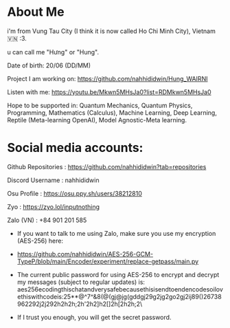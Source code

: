 # About Me

i'm from Vung Tau City (I think it is now called Ho Chi Minh City), Vietnam 🇻🇳 :3.

u can call me "Hưng" or "Hung".

Date of birth: 20/06 (DD/MM)

Project I am working on: https://github.com/nahhididwin/Hung_WAIRNI

Listen with me: https://youtu.be/Mkwn5MHsJa0?list=RDMkwn5MHsJa0

Hope to be supported in: Quantum Mechanics, Quantum Physics, Programming, Mathematics (Calculus), Machine Learning, Deep Learning, Reptile (Meta-learning OpenAI), Model Agnostic-Meta learning.


# Social media accounts:

Github Repositories : https://github.com/nahhididwin?tab=repositories

Discord Username : nahhididwin

Osu Profile : https://osu.ppy.sh/users/38212810

Zyo : https://zyo.lol/inputnothing







Zalo (VN) : +84 901 201 585

+ If you want to talk to me using Zalo, make sure you use my encryption (AES-256) here: 

+ https://github.com/nahhididwin/AES-256-GCM-TypeP/blob/main/Encoder/experiment/replace-getpass/main.py

+ The current public password for using AES-256 to encrypt and decrypt my messages (subject to regular updates) is: aes256ecodingthischatandverysafebecausethisisendtoendencodesoilovethiswithcodeis:25**@^7^&8(@(gj@jg(gddgj29g2jg2go2gj2ij89()26738962292j2j292h2h2h;2h'2h2]h2[]2h[2h2h;2\\

+ If I trust you enough, you will get the secret password.
